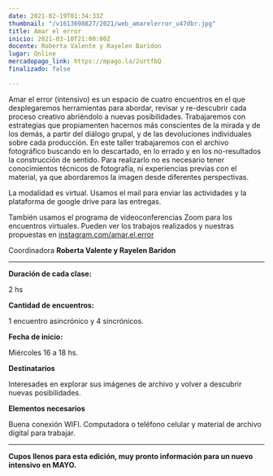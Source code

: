 ```yaml
---
date: 2021-02-19T01:34:33Z
thumbnail: "/v1613698827/2021/web_amarelerror_u47dbr.jpg"
title: Amar el error
inicio: 2021-03-10T21:00:00Z
docente: Roberta Valente y Rayelen Baridon
lugar: Online
mercadopago_link: https://mpago.la/2urtfbQ
finalizado: false

---
```

Amar el error (intensivo) es un espacio de cuatro encuentros en el que desplegaremos herramientas para abordar, revisar y re-descubrir cada proceso creativo abriéndolo a nuevas posibilidades. Trabajaremos con estrategias que propiamenten hacernos más conscientes de la mirada y de los demás, a partir del diálogo grupal, y de las devoluciones individuales sobre cada producción. En este taller trabajaremos con el archivo fotográfico buscando en lo descartado, en lo errado y en los no-resultados la construcción de sentido. Para realizarlo no es necesario tener conocimientos técnicos de fotografía, ni experiencias previas con el material, ya que abordaremos la imagen desde diferentes perspectivas.

La modalidad es virtual. Usamos el mail para enviar las actividades y la plataforma de google drive para las entregas.

También usamos el programa de videoconferencias Zoom para los encuentros virtuales. Pueden ver los trabajos realizados y nuestras propuestas en [instagram.com/amar.el.error](http://instagram.com/amar.el.error.)

Coordinadora **Roberta Valente y Rayelen Baridon**

***

**Duración de cada clase:**

2 hs

**Cantidad de encuentros:**

1 encuentro asincrónico y 4 sincrónicos.

**Fecha de inicio:**

Miércoles 16 a 18 hs. 

**Destinatarios**

Interesades en explorar sus imágenes de archivo y volver a descubrir nuevas posibilidades.

**Elementos necesarios**

Buena conexión WIFI. Computadora o teléfono celular y material de archivo digital para trabajar.

***

**Cupos llenos para esta edición, muy pronto información para un nuevo intensivo en MAYO.** 